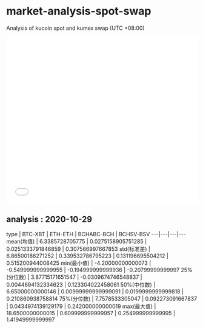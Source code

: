 # market-analysis-spot-swap
Analysis of kucoin spot and kumex swap (UTC +08:00)

<iframe width="100%" height="440" src="./data.html" frameborder="no" border="0" scrolling="no"></iframe>

## analysis : 2020-10-29

type | BTC-XBT | ETH-ETH | BCHABC-BCH | BCHSV-BSV 
---|---|---|---
mean(均值) | 6.3385728705775 | 0.0275158905751285 | 0.0251333791846859 | 0.307566997667853
std(标准差) | 6.86500186271252 | 0.339532786795223 | 0.131196695504212 | 0.515200944008425
min(最小值) | -4.20000000000073 | -0.549999999999955 | -0.194999999999936 | -0.20799999999997
25%(分位数) | 3.87715171651547 | -0.0309674746548837 | 0.0044694132334623 | 0.123304022458061
50%(中位数) | 6.65000000000146 | 0.00999999999999091 | 0.0199999999999818 | 0.210860938758814
75%(分位数) | 7.7578533305047 | 0.092273091667837 | 0.0434974139129179 | 0.242000000000019
max(最大值) | 18.6500000000015 | 0.609999999999957 | 0.254999999999995 | 1.41949999999997
